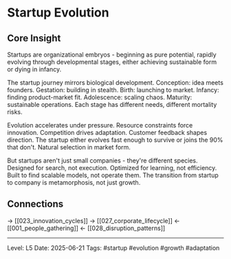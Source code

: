 # Startup Evolution

## Core Insight
Startups are organizational embryos - beginning as pure potential, rapidly evolving through developmental stages, either achieving sustainable form or dying in infancy.

The startup journey mirrors biological development. Conception: idea meets founders. Gestation: building in stealth. Birth: launching to market. Infancy: finding product-market fit. Adolescence: scaling chaos. Maturity: sustainable operations. Each stage has different needs, different mortality risks.

Evolution accelerates under pressure. Resource constraints force innovation. Competition drives adaptation. Customer feedback shapes direction. The startup either evolves fast enough to survive or joins the 90% that don't. Natural selection in market form.

But startups aren't just small companies - they're different species. Designed for search, not execution. Optimized for learning, not efficiency. Built to find scalable models, not operate them. The transition from startup to company is metamorphosis, not just growth.

## Connections
→ [[023_innovation_cycles]]
→ [[027_corporate_lifecycle]]
← [[001_people_gathering]]
← [[028_disruption_patterns]]

---
Level: L5
Date: 2025-06-21
Tags: #startup #evolution #growth #adaptation